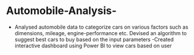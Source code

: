 # Automobile-Analysis-
- Analysed automobile data to categorize cars on various factors such as dimensions, mileage, engine-performance etc. Devised an algorithm to suggest  best cars to buy based on the input parameters -Created interactive dashboard using Power BI to view cars based on user

